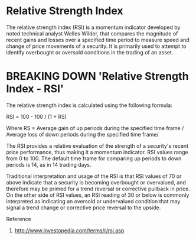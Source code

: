 # Relative Strength Index

The relative strength index (RSI) is a momentum indicator developed by noted technical analyst Welles Wilder, that compares the magnitude of recent gains and losses over a specified time period to measure speed and change of price movements of a security. It is primarily used to attempt to identify overbought or oversold conditions in the trading of an asset.


# BREAKING DOWN 'Relative Strength Index - RSI'
The relative strength index is calculated using the following formula:

RSI = 100 - 100 / (1 + RS)

Where RS = Average gain of up periods during the specified time frame / Average loss of down periods during the specified time frame/

The RSI provides a relative evaluation of the strength of a security's recent price performance, thus making it a momentum indicator. RSI values range from 0 to 100. The default time frame for comparing up periods to down periods is 14, as in 14 trading days.

Traditional interpretation and usage of the RSI is that RSI values of 70 or above indicate that a security is becoming overbought or overvalued, and therefore may be primed for a trend reversal or corrective pullback in price. On the other side of RSI values, an RSI reading of 30 or below is commonly interpreted as indicating an oversold or undervalued condition that may signal a trend change or corrective price reversal to the upside.



Reference
1. http://www.investopedia.com/terms/r/rsi.asp